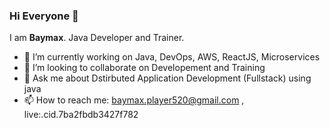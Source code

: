 ### Hi Everyone 👋


I am **Baymax**. Java Developer and Trainer.

- 🔭 I’m currently working on Java, DevOps, AWS, ReactJS, Microservices
- 👯 I’m looking to collaborate on Developement and Training 
- 💬 Ask me about Dstirbuted Application Development (Fullstack) using java
- 📫 How to reach me: baymax.player520@gmail.com , live:.cid.7ba2fbdb3427f782

